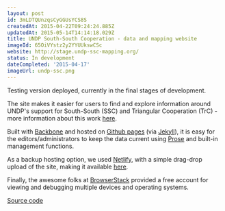 ```yaml
---
layout: post
id: 3mLDTQUnzqsCyGGUsYCS8S
createdAt: 2015-04-22T09:24:24.885Z
updatedAt: 2015-05-14T14:14:18.029Z
title: UNDP South-South Cooperation - data and mapping website
imageId: 65OiVYstz2y2YYUUkswCSc
website: http://stage.undp-ssc-mapping.org/
status: In development
dateCompleted: '2015-04-17'
imageUrl: undp-ssc.png
---
```

Testing version deployed, currently in the final stages of development. 

The site makes it easier for users to find and explore information around UNDP's support for South-South (SSC) and Triangular Cooperation (TrC) - more information about this work [here](http://www.undp.org/ssc).

Built with [Backbone](http://backbonejs.org) and hosted on [Github pages](https://pages.github.com) (via [Jekyll](http://jekyllrb.com)), it is easy for the editors/administrators to keep the data current using [Prose](http://prose.io) and built-in management functions.

As a backup hosting option, we used [Netlify](https://www.netlify.com), with a simple drag-drop upload of the site, making it available [here](https://ssc.netlify.com).

Finally, the awesome folks at [BrowserStack](https://www.browserstack.com) provided a free account for viewing and debugging multiple devices and operating systems.

[Source code](https://github.com/undp/ssc)